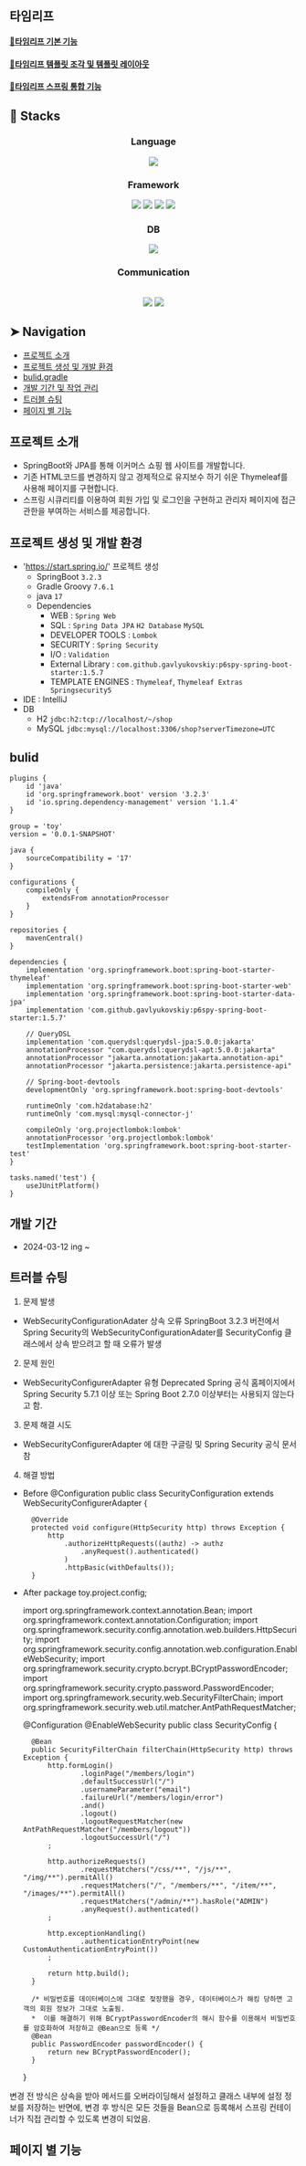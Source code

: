 
## 타임리프

#### [🍃타임리프 기본 기능](https://www.notion.so/aaaae6d2756346a683620bbcd5c1fe0c?pvs=4)
#### [🍃타임리프 템플릿 조각 및 템플릿 레이아웃](https://www.notion.so/ab9bdd1e6f3e4e359f992b5e3f0f582a?pvs=4)
#### [🍃타임리프 스프링 통합 기능](https://www.notion.so/0e9a1344ba5f45468940ce56333bc4cb?pvs=4)


## 🔧 Stacks

<div align="center">
<h3>Language</h3>
<img src="https://img.shields.io/badge/java-007396?style=for-the-badge&logo=java&logoColor=white">
<br>
<h3>Framework</h3>
<img src="https://img.shields.io/badge/springboot-6DB33F?style=for-the-badge&logo=springboot&logoColor=white">
<img src="https://img.shields.io/badge/hibernate-59666C?style=for-the-badge&logo=hibernate&logoColor=white">
<img src="https://img.shields.io/badge/bootstrap-7952B3?style=for-the-badge&logo=bootstrap&logoColor=white">
<img src="https://img.shields.io/badge/thymeleaf-005F0F?style=for-the-badge&logo=thymeleaf&logoColor=white">
<br>
<h3>DB</h3>
<img src="https://img.shields.io/badge/mysql-4479A1?style=for-the-badge&logo=mysql&logoColor=white">
<br>
<h3>Communication</h3>
<br>
<img src="https://img.shields.io/badge/notion-000000?style=for-the-badge&logo=notion&logoColor=white">
<img src="https://img.shields.io/badge/github-181717?style=for-the-badge&logo=github&logoColor=white">

</div>

## ➤ Navigation
- [프로젝트 소개](#프로젝트-소개)
- [프로젝트 생성 및 개발 환경](#프로젝트-생성-및-개발-환경)
- [bulid.gradle](#bulid)
- [개발 기간 및 작업 관리](#개발-기간-및-작업-관리)
- [트러블 슈팅](#트러블-슈팅)
- [페이지 별 기능](#페이지-별-기능)

## 프로젝트 소개
- SpringBoot와 JPA를 통해 이커머스 쇼핑 웹 사이트를 개발합니다.
- 기존 HTML코드를 변경하지 않고 경제적으로 유지보수 하기 쉬운 Thymeleaf를 사용해 페이지를 구현합니다.
- 스프링 시큐리티를 이용하여 회원 가입 및 로그인을 구현하고 관리자 페이지에 접근 관한을 부여하는 서비스를 제공합니다.

## 프로젝트 생성 및 개발 환경
- 'https://start.spring.io/' 프로젝트 생성
    - SpringBoot `3.2.3`
    - Gradle Groovy `7.6.1`
    - java `17`
    - Dependencies
        - WEB : `Spring Web`
        - SQL : `Spring Data JPA`  `H2 Database` `MySQL`
        - DEVELOPER TOOLS : `Lombok`
        - SECURITY : `Spring Security`
        - I/O : `Validation`
        - External Library : `com.github.gavlyukovskiy:p6spy-spring-boot-starter:1.5.7`
        - TEMPLATE ENGINES : `Thymeleaf`, `Thymeleaf Extras Springsecurity5`
- IDE : IntelliJ
- DB
   - H2 `jdbc:h2:tcp://localhost/~/shop`
   - MySQL `jdbc:mysql://localhost:3306/shop?serverTimezone=UTC`

## bulid

	plugins {
		id 'java'
		id 'org.springframework.boot' version '3.2.3'
		id 'io.spring.dependency-management' version '1.1.4'
	}
	
	group = 'toy'
	version = '0.0.1-SNAPSHOT'
	
	java {
		sourceCompatibility = '17'
	}
	
	configurations {
		compileOnly {
			extendsFrom annotationProcessor
		}
	}
	
	repositories {
		mavenCentral()
	}
	
	dependencies {
		implementation 'org.springframework.boot:spring-boot-starter-thymeleaf'
		implementation 'org.springframework.boot:spring-boot-starter-web'
		implementation 'org.springframework.boot:spring-boot-starter-data-jpa'
		implementation 'com.github.gavlyukovskiy:p6spy-spring-boot-starter:1.5.7'
	
		// QueryDSL
		implementation 'com.querydsl:querydsl-jpa:5.0.0:jakarta'
		annotationProcessor "com.querydsl:querydsl-apt:5.0.0:jakarta"
		annotationProcessor "jakarta.annotation:jakarta.annotation-api"
		annotationProcessor "jakarta.persistence:jakarta.persistence-api"
	
		// Spring-boot-devtools
		developmentOnly 'org.springframework.boot:spring-boot-devtools'
	
		runtimeOnly 'com.h2database:h2'
		runtimeOnly 'com.mysql:mysql-connector-j'
	
		compileOnly 'org.projectlombok:lombok'
		annotationProcessor 'org.projectlombok:lombok'
		testImplementation 'org.springframework.boot:spring-boot-starter-test'
	}
	
	tasks.named('test') {
		useJUnitPlatform()
	}



	
## 개발 기간 

- 2024-03-12 ing ~

## 트러블 슈팅

1. 문제 발생
- WebSecurityConfigurationAdater 상속 오류
SpringBoot 3.2.3 버전에서 Spring Security의 WebSecurityConfigurationAdater를 SecurityConfig 클래스에서 상속 받으려고 할 때 오류가 발생

2. 문제 원인
- WebSecurityConfigurerAdapter 유형 Deprecated
Spring 공식 홈페이지에서 Spring Security 5.7.1 이상 또는 Spring Boot 2.7.0 이상부터는 사용되지 않는다고 함.

3. 문제 해결 시도
- WebSecurityConfigurerAdapter 에 대한 구글링 및 Spring Security 공식 문서 참

4. 해결 방법
- Before
	  @Configuration
	public class SecurityConfiguration extends WebSecurityConfigurerAdapter {
	
	    @Override
	    protected void configure(HttpSecurity http) throws Exception {
	        http
	            .authorizeHttpRequests((authz) -> authz
	                .anyRequest().authenticated()
	            )
	            .httpBasic(withDefaults());
	    }
	
- After
	package toy.project.config;
	
	import org.springframework.context.annotation.Bean;
	import org.springframework.context.annotation.Configuration;
	import org.springframework.security.config.annotation.web.builders.HttpSecurity;
	import org.springframework.security.config.annotation.web.configuration.EnableWebSecurity;
	import org.springframework.security.crypto.bcrypt.BCryptPasswordEncoder;
	import org.springframework.security.crypto.password.PasswordEncoder;
	import org.springframework.security.web.SecurityFilterChain;
	import org.springframework.security.web.util.matcher.AntPathRequestMatcher;
	
	@Configuration
	@EnableWebSecurity
	public class SecurityConfig  {
	
	    @Bean
	    public SecurityFilterChain filterChain(HttpSecurity http) throws Exception {
	        http.formLogin()
	                .loginPage("/members/login")
	                .defaultSuccessUrl("/")
	                .usernameParameter("email")
	                .failureUrl("/members/login/error")
	                .and()
	                .logout()
	                .logoutRequestMatcher(new AntPathRequestMatcher("/members/logout"))
	                .logoutSuccessUrl("/")
	        ;
	
	        http.authorizeRequests()
	                .requestMatchers("/css/**", "/js/**", "/img/**").permitAll()
	                .requestMatchers("/", "/members/**", "/item/**", "/images/**").permitAll()
	                .requestMatchers("/admin/**").hasRole("ADMIN")
	                .anyRequest().authenticated()
	        ;
	
	        http.exceptionHandling()
	                .authenticationEntryPoint(new CustomAuthenticationEntryPoint())
	        ;
	
	        return http.build();
	    }
	
	    /* 비밀번호를 데이터베이스에 그대로 젖장했을 경우, 데이터베이스가 해킹 당하면 고객의 회원 정보가 그대로 노출됨.
	    *  이를 해결하기 위해 BCryptPasswordEncoder의 해시 함수를 이용해서 비밀번호를 암호화하여 저장하고 @Bean으로 등록 */
	    @Bean
	    public PasswordEncoder passwordEncoder() {
	        return new BCryptPasswordEncoder();
	    }
	}

변경 전 방식은 상속을 받아 메서드를 오버라이딩해서 설정하고 클래스 내부에 설정 정보를 저장하는 반면에,
변경 후 방식은 모든 것들을 Bean으로 등록해서 스프링 컨테이너가 직접 관리할 수 있도록 변경이 되었음.

## 페이지 별 기능

